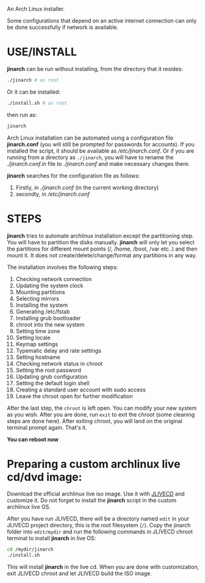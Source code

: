 An Arch Linux installer.

Some configurations that depend on an active internet connection can only be done successfully if network is available.

# USE/INSTALL

**jinarch** can be run without installing, from the directory that it resides:

```bash
./jinarch # as root
```
Or it can be installed:

```bash
./install.sh # as root
```
then run as:

```bash
jinarch
```

Arch Linux installation can be automated using a configuration file **jinarch.conf** (you will still be prompted for passwords for accounts). If you installed the script, it should be available as */etc/jinarch.conf*. Or if you are running from a directory as `./jinarch`, you will have to rename the *./jinarch.conf.in* file to *./jinarch.conf* and make necessary changes there.

**jinarch** searches for the configuration file as follows:

1. Firstly, in *./jinarch.conf* (in the current working directory)
2. secondly, in */etc/jinarch.conf*

# STEPS

**jinarch** tries to automate archlinux installation except the partitioning step. You will have to partition the disks manually. **jinarch** will only let you select the partitions for different mount points (/, /home, /boot, /var etc..) and then mount it. It does not create/delete/change/format any partitions in any way.

The installation involves the following steps:

1. Checking network connection
2. Updating the system clock
3. Mounting partitions
4. Selecting mirrors
5. Installing the system
6. Generating /etc/fstab
7. Installing grub bootloader
8. chroot into the new system
9. Setting time zone
10. Setting locale
11. Keymap settings
12. Typematic delay and rate settings
13. Setting hostname
14. Checking network status in chroot
15. Setting the root password
16. Updating grub configuration
17. Setting the default login shell
18. Creating a standard user account with sudo access
19. Leave the chroot open for further modification

After the last step, the `chroot` is left open. You can modify your new system as you wish. After you are done, run `exit` to exit the chroot (some cleaning steps are done here). After exiting chroot, you will land on the original terminal prompt again. That's it.

**You can reboot now**

# Preparing a custom archlinux live cd/dvd image:

Download the official archlinux live iso image. Use it with [JLIVECD](https://github.com/neurobin/JLIVECD) and customize it. Do not forget to install the **jinarch** script in the custom archlinux live OS.

After you have run JLIVECD, there will be a directory named `edit` in your JLIVECD project directory, this is the root filesystem (`/`). Copy the jinarch folder into `edit/mydir` and run the following commands in JLIVECD chroot terminal to install **jinarch** in live OS:

```bash
cd /mydir/jinarch
./install.sh
```
This will install **jinarch** in the live cd. When you are done with customization, exit JLIVECD chroot and let JLIVECD build the ISO image.



